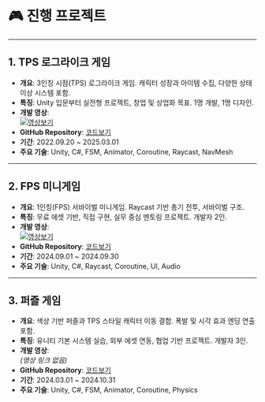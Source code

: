 # 🎮 진행 프로젝트

---

## 1. TPS 로그라이크 게임
- **개요**: 3인칭 시점(TPS) 로그라이크 게임. 캐릭터 성장과 아이템 수집, 다양한 상태이상 시스템 포함.  
- **특징**: Unity 입문부터 실전형 프로젝트, 창업 및 상업화 목표. 1명 개발, 1명 디자인.  
- **개발 영상**:  
[![영상보기](https://img.youtube.com/vi/JgRZtCDci7s/0.jpg)](https://www.youtube.com/watch?v=JgRZtCDci7s)  
- **GitHub Repository**: [코드보기](https://github.com/choiminjun-coder/choiminjun-TPSscript)  
- **기간**: 2022.09.20 ~ 2025.03.01  
- **주요 기술**: Unity, C#, FSM, Animator, Coroutine, Raycast, NavMesh  

---

## 2. FPS 미니게임
- **개요**: 1인칭(FPS) 서바이벌 미니게임. Raycast 기반 총기 전투, 서바이벌 구조.  
- **특징**: 무료 에셋 기반, 직접 구현, 실무 중심 멘토링 프로젝트. 개발자 2인.  
- **개발 영상**:  
[![영상보기](https://img.youtube.com/vi/PqSt6WACUpI/0.jpg)](https://www.youtube.com/watch?v=PqSt6WACUpI)  
- **GitHub Repository**: [코드보기](#)  
- **기간**: 2024.09.01 ~ 2024.09.30  
- **주요 기술**: Unity, C#, Raycast, Coroutine, UI, Audio  

---

## 3. 퍼즐 게임
- **개요**: 색상 기반 퍼즐과 TPS 스타일 캐릭터 이동 결합. 폭발 및 시각 효과 엔딩 연출 포함.  
- **특징**: 유니티 기본 시스템 실습, 외부 에셋 연동, 협업 기반 프로젝트. 개발자 3인.  
- **개발 영상**:  
*(영상 링크 없음)*  
- **GitHub Repository**: [코드보기](#)  
- **기간**: 2024.03.01 ~ 2024.10.31  
- **주요 기술**: Unity, C#, FSM, Animator, Coroutine, Physics  

